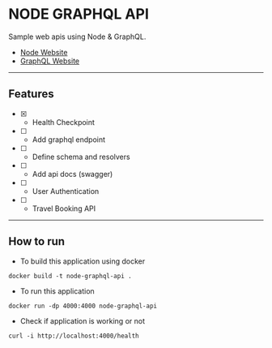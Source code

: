 # NODE GRAPHQL API

Sample web apis using Node & GraphQL.

- [Node Website](https://nodejs.org)
- [GraphQL Website](https://graphql.org)

---
## Features

- [x] - Health Checkpoint
- [ ] - Add graphql endpoint
- [ ] - Define schema and resolvers
- [ ] - Add api docs (swagger)
- [ ] - User Authentication
- [ ] - Travel Booking API

---
## How to run

- To build this application using docker

`docker build -t node-graphql-api .`

- To run this application

`docker run -dp 4000:4000 node-graphql-api`

- Check if application is working or not

`curl -i http://localhost:4000/health`
